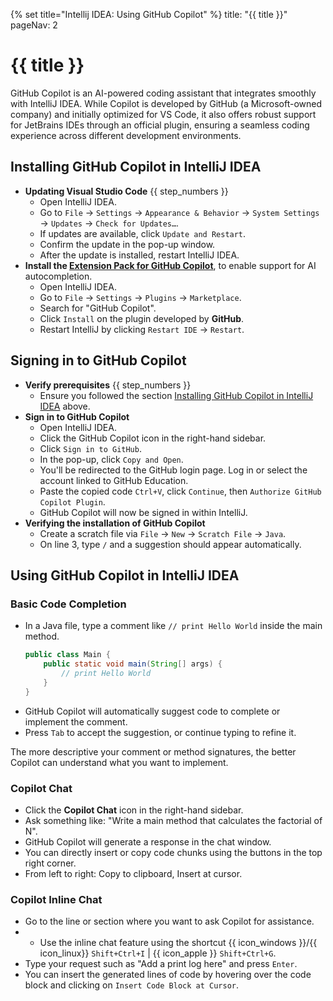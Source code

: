 {% set title="Intellij IDEA: Using GitHub Copilot" %}
<frontmatter>
  title: "{{ title }}"
  pageNav: 2
</frontmatter>

<include src="../common/common-fragments.md#wip-warning" />

# {{ title }}

GitHub Copilot is an AI-powered coding assistant that integrates smoothly with IntelliJ IDEA. While Copilot is developed by GitHub (a Microsoft-owned company) and initially optimized for VS Code, it also offers robust support for JetBrains IDEs through an official plugin, ensuring a seamless coding experience across different development environments.

<include src="copilotSignup.md" />

## Installing GitHub Copilot in IntelliJ IDEA

* **Updating Visual Studio Code** {{ step_numbers }}
  * Open IntelliJ IDEA.
  * Go to `File` → `Settings` → `Appearance & Behavior` → `System Settings` → `Updates` → `Check for Updates…`.
  * If updates are available, click `Update and Restart`.
  * Confirm the update in the pop-up window.
  * After the update is installed, restart IntelliJ IDEA.
* **Install the [Extension Pack for GitHub Copilot](https://plugins.jetbrains.com/plugin/17718-github-copilot)**, to enable support for AI autocompletion.
  * Open IntelliJ IDEA.
  * Go to `File` → `Settings` → `Plugins` → `Marketplace`.
  * Search for "GitHub Copilot".
  * Click `Install` on the plugin developed by **GitHub**.<br>
    <pic src="images/intellijCopilot/copilotPlugin.png" width="400" />
  * Restart IntelliJ by clicking `Restart IDE` → `Restart`.

## Signing in to GitHub Copilot

* **Verify prerequisites** {{ step_numbers }}
  * Ensure you followed the section [Installing GitHub Copilot in IntelliJ IDEA](#installing-github-copilot-in-intellij-idea) above.
* **Sign in to GitHub Copilot**
  * Open IntelliJ IDEA.
  * Click the GitHub Copilot icon in the right-hand sidebar.<br>
    <pic src="images/intellijCopilot/copilotLogin.png" width="400" />
  * Click `Sign in to GitHub`.
  * In the pop-up, click `Copy and Open`.
  * You'll be redirected to the GitHub login page. Log in or select the account linked to GitHub Education.
  * Paste the copied code `Ctrl+V`, click `Continue`, then `Authorize GitHub Copilot Plugin`.
  * GitHub Copilot will now be signed in within IntelliJ.
* **Verifying the installation of GitHub Copilot**
  * Create a scratch file via `File` → `New` → `Scratch File` → `Java`.
  * On line 3, type `/` and a suggestion should appear automatically.<br>
    <pic src="images/intellijCopilot/copilotSuggestion.png" width="600" />

## Using GitHub Copilot in IntelliJ IDEA

### Basic Code Completion

  * In a Java file, type a comment like `// print Hello World` inside the main method.
    ```java
    public class Main {
        public static void main(String[] args) {
            // print Hello World
        }
    }
    ```
  * GitHub Copilot will automatically suggest code to complete or implement the comment.<br>
    <pic src="images/intellijCopilot/copilotBasicCompletion.png" width="400" />
  * Press `Tab` to accept the suggestion, or continue typing to refine it.
  <box type="tip" seamless>
    The more descriptive your comment or method signatures, the better Copilot can understand what you want to implement.
    </box>

### Copilot Chat

  * Click the **Copilot Chat** icon in the right-hand sidebar.
  * Ask something like: "Write a main method that calculates the factorial of N".
  * GitHub Copilot will generate a response in the chat window.<br>
    <pic src="images/intellijCopilot/copilotChat.png" width="400" />
  * You can directly insert or copy code chunks using the buttons in the top right corner.
  * From left to right: Copy to clipboard, Insert at cursor.

### Copilot Inline Chat

  * Go to the line or section where you want to ask Copilot for assistance.
  * * Use the inline chat feature using the shortcut {{ icon_windows }}/{{ icon_linux}} `Shift+Ctrl+I` | {{ icon_apple }} `Shift+Ctrl+G`.
  * Type your request such as "Add a print log here" and press `Enter`.
  * You can insert the generated lines of code by hovering over the code block and clicking on `Insert Code Block at Cursor`.<br>
    <pic src="images/intellijCopilot/copilotInline.png" width="600" />
